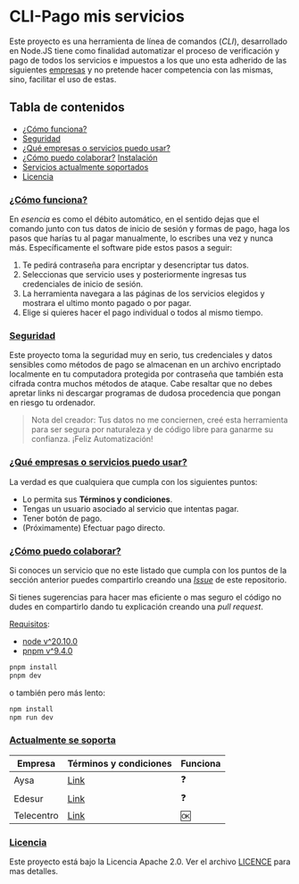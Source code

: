 # CLI-Pago mis servicios

Este proyecto es una herramienta de línea de comandos (_CLI_), desarrollado en Node.JS tiene como finalidad automatizar el proceso de verificación y pago de todos los servicios e impuestos a los que uno esta adherido de las siguientes [empresas](#services) y no pretende hacer competencia con las mismas, sino, facilitar el uso de estas.

## Tabla de contenidos

- [¿Cómo funciona?](#workings)
- [Seguridad](#segurity)
- [¿Qué empresas o servicios puedo usar?](#which-services)
- [¿Cómo puedo colaborar?](#colaborate)
  [Instalación](#install)
- [Servicios actualmente soportados](#services)
- [Licencia](#licence)

### [¿Cómo funciona?](#workings)

En _esencia_ es como el débito automático, en el sentido dejas que el comando junto con tus datos de inicio de sesión y formas de pago, haga los pasos que harías tu al pagar manualmente, lo escribes una vez y nunca más.
Específicamente el software pide estos pasos a seguir:

1. Te pedirá contraseña para encriptar y desencriptar tus datos.
2. Seleccionas que servicio uses y posteriormente ingresas tus credenciales de inicio de sesión.
3. La herramienta navegara a las páginas de los servicios elegidos y mostrara el ultimo monto pagado o por pagar.
4. Elige si quieres hacer el pago individual o todos al mismo tiempo.

### [Seguridad](#security)

Este proyecto toma la seguridad muy en serio, tus credenciales y datos sensibles como métodos de pago se almacenan en un archivo encriptado localmente en tu computadora protegida por contraseña que también esta cifrada contra muchos métodos de ataque.
Cabe resaltar que no debes apretar links ni descargar programas de dudosa procedencia que pongan en riesgo tu ordenador.

> Nota del creador: Tus datos no me conciernen, creé esta herramienta para ser segura por naturaleza y de código libre para ganarme su confianza. ¡Feliz Automatización!

### [¿Qué empresas o servicios puedo usar?](#which-services)

La verdad es que cualquiera que cumpla con los siguientes puntos:

- Lo permita sus **Términos y condiciones**.
- Tengas un usuario asociado al servicio que intentas pagar.
- Tener botón de pago.
- (Próximamente) Efectuar pago directo.

### [¿Cómo puedo colaborar?](#colaborate)

Si conoces un servicio que no este listado que cumpla con los puntos de la sección anterior puedes compartirlo creando una [_Issue_](https://github.com/dapabe/cli-pago-mis-impuestos/issues) de este repositorio.

Si tienes sugerencias para hacer mas eficiente o mas seguro el código no dudes en compartirlo dando tu explicación creando una _pull request_.

[Requisitos](#install):

- [node v^20.10.0](#https://nodejs.org/en/download/package-manager)
- [pnpm v^9.4.0](#https://pnpm.io/installation)

```bash
pnpm install
pnpm dev
```

o también pero más lento:

```bash
npm install
npm run dev
```

### [Actualmente se soporta](#services)

| Empresa    | Términos y condiciones                                          | Funciona |
| ---------- | --------------------------------------------------------------- | -------- |
| Aysa       | [Link](<(#https://www.aysa.com.ar/Terminos_y_condiciones)>)     | ❓       |
| Edesur     | [Link](https://www.edesur.com.ar/acerca-de-edesur/proveedores/) | ❓       |
| Telecentro | [Link](https://telecentro.com.ar/terminos)                      | 🆗       |

### [Licencia](#licence)

Este proyecto está bajo la Licencia Apache 2.0. Ver el archivo [LICENCE](./LICENCE) para mas detalles.

